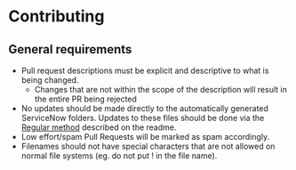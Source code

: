 # Contributing

## General requirements

- Pull request descriptions must be explicit and descriptive to what is being changed.
  - Changes that are not within the scope of the description will result in the entire PR being rejected
- No updates should be made directly to the automatically generated ServiceNow folders. Updates to these files should be done via the [Regular method](README.md#manually) described on the readme.
- Low effort/spam Pull Requests will be marked as spam accordingly.
- Filenames should not have special characters that are not allowed on normal file systems (eg. do not put ! in the file name).